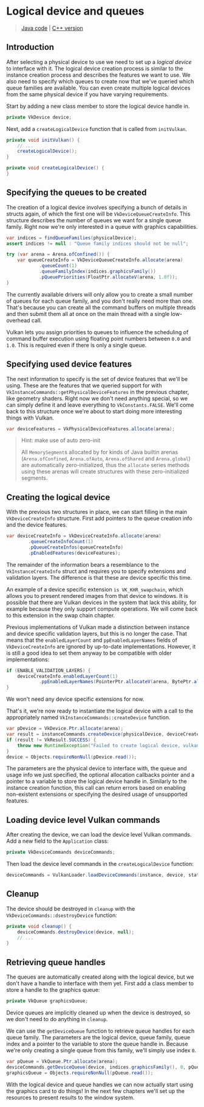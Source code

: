 # Logical device and queues

> [Java code](https://github.com/chuigda/vulkan4j/tree/master/packages/tutorial/src/main/java/tutorial/vulkan/part01/ch04/Main.java) | [C++ version](https://vulkan-tutorial.com/Drawing_a_triangle/Setup/Logical_device_and_queues)

## Introduction

After selecting a physical device to use we need to set up a *logical device* to interface with it. The logical device creation process is similar to the instance creation process and describes the features we want to use. We also need to specify which queues to create now that we've queried which queue families are available. You can even create multiple logical devices from the same physical device if you have varying requirements.

Start by adding a new class member to store the logical device handle in.

```java
private VkDevice device;
```

Next, add a `createLogicalDevice` function that is called from `initVulkan`.

```java
private void initVulkan() {
    // ...
    createLogicalDevice();
}

private void createLogicalDevice() {
}
```

## Specifying the queues to be created

The creation of a logical device involves specifying a bunch of details in structs again, of which the first one will be `VkDeviceQueueCreateInfo`. This structure describes the number of queues we want for a single queue family. Right now we're only interested in a queue with graphics capabilities.

```java
var indices = findQueueFamilies(physicalDevice);
assert indices != null : "Queue family indices should not be null";

try (var arena = Arena.ofConfined()) {
    var queueCreateInfo = VkDeviceQueueCreateInfo.allocate(arena)
            .queueCount(1)
            .queueFamilyIndex(indices.graphicsFamily())
            .pQueuePriorities(FloatPtr.allocateV(arena, 1.0f));
}
```

The currently available drivers will only allow you to create a small number of queues for each queue family, and you don't really need more than one. That's because you can create all the command buffers on multiple threads and then submit them all at once on the main thread with a single low-overhead call.

Vulkan lets you assign priorities to queues to influence the scheduling of command buffer execution using floating point numbers between `0.0` and `1.0`. This is required even if there is only a single queue.

## Specifying used device features

The next information to specify is the set of device features that we'll be using. These are the features that we queried support for with `VkInstanceCommands::getPhysicalDeviceFeatures` in the previous chapter, like geometry shaders. Right now we don't need anything special, so we can simply define it and leave everything to `VkConstants.FALSE`. We'll come back to this structure once we're about to start doing more interesting things with Vulkan.

```java
var deviceFeatures = VkPhysicalDeviceFeatures.allocate(arena);
```

> Hint: make use of auto zero-init
> 
> All `MemorySegment`s allocated by for kinds of Java builtin arenas (`Arena.ofConfined`, `Arena.ofAuto`, `Arena.ofShared` and `Arena.global`) are automatically zero-initialized, thus the `allocate` series methods using these arenas will create structures with these zero-initialized segments.

## Creating the logical device

With the previous two structures in place, we can start filling in the main `VkDeviceCreateInfo` structure. First add pointers to the queue creation info and the device features.
```java
var deviceCreateInfo = VkDeviceCreateInfo.allocate(arena)
        .queueCreateInfoCount(1)
        .pQueueCreateInfos(queueCreateInfo)
        .pEnabledFeatures(deviceFeatures);
```

The remainder of the information bears a resemblance to the `VkInstanceCreateInfo` struct and requires you to specify extensions and validation layers. The difference is that these are device specific this time.

An example of a device specific extension `is VK_KHR_swapchain`, which allows you to present rendered images from that device to windows. It is possible that there are Vulkan devices in the system that lack this ability, for example because they only support compute operations. We will come back to this extension in the swap chain chapter.

Previous implementations of Vulkan made a distinction between instance and device specific validation layers, but this is no longer the case. That means that the `enabledLayerCount` and `ppEnabledLayerNames` fields of `VkDeviceCreateInfo` are ignored by up-to-date implementations. However, it is still a good idea to set them anyway to be compatible with older implementations:

```java
if (ENABLE_VALIDATION_LAYERS) {
    deviceCreateInfo.enabledLayerCount(1)
            .ppEnabledLayerNames(PointerPtr.allocateV(arena, BytePtr.allocateString(arena, VALIDATION_LAYER_NAME)));
}
```

We won't need any device specific extensions for now.

That's it, we're now ready to instantiate the logical device with a call to the appropriately named `VkInstanceCommands::createDevice` function.

```java
var pDevice = VkDevice.Ptr.allocate(arena);
var result = instanceCommands.createDevice(physicalDevice, deviceCreateInfo, null, pDevice);
if (result != VkResult.SUCCESS) {
    throw new RuntimeException("Failed to create logical device, vulkan error code: " + VkResult.explain(result));
}
device = Objects.requireNonNull(pDevice.read());
```

The parameters are the physical device to interface with, the queue and usage info we just specified, the optional allocation callbacks pointer and a pointer to a variable to store the logical device handle in. Similarly to the instance creation function, this call can return errors based on enabling non-existent extensions or specifying the desired usage of unsupported features.

## Loading device level Vulkan commands

After creating the device, we can load the device level Vulkan commands. Add a new field to the `Application` class:

```java
private VkDeviceCommands deviceCommands;
```

Then load the device level commands in the `createLogicalDevice` function:

```java
deviceCommands = VulkanLoader.loadDeviceCommands(instance, device, staticCommands);
```

## Cleanup

The device should be destroyed in `cleanup` with the `VkDeviceCommands::dsestroyDevice` function:

```java
private void cleanup() {
    deviceCommands.destroyDevice(device, null);
    // ...
}
```

## Retrieving queue handles

The queues are automatically created along with the logical device, but we don't have a handle to interface with them yet. First add a class member to store a handle to the graphics queue:

```java
private VkQueue graphicsQueue;
```

Device queues are implicitly cleaned up when the device is destroyed, so we don't need to do anything in `cleanup`.

We can use the `getDeviceQueue` function to retrieve queue handles for each queue family. The parameters are the logical device, queue family, queue index and a pointer to the variable to store the queue handle in. Because we're only creating a single queue from this family, we'll simply use index `0`.

```java
var pQueue = VkQueue.Ptr.allocate(arena);
deviceCommands.getDeviceQueue(device, indices.graphicsFamily(), 0, pQueue);
graphicsQueue = Objects.requireNonNull(pQueue.read());
```

With the logical device and queue handles we can now actually start using the graphics card to do things! In the next few chapters we'll set up the resources to present results to the window system.
